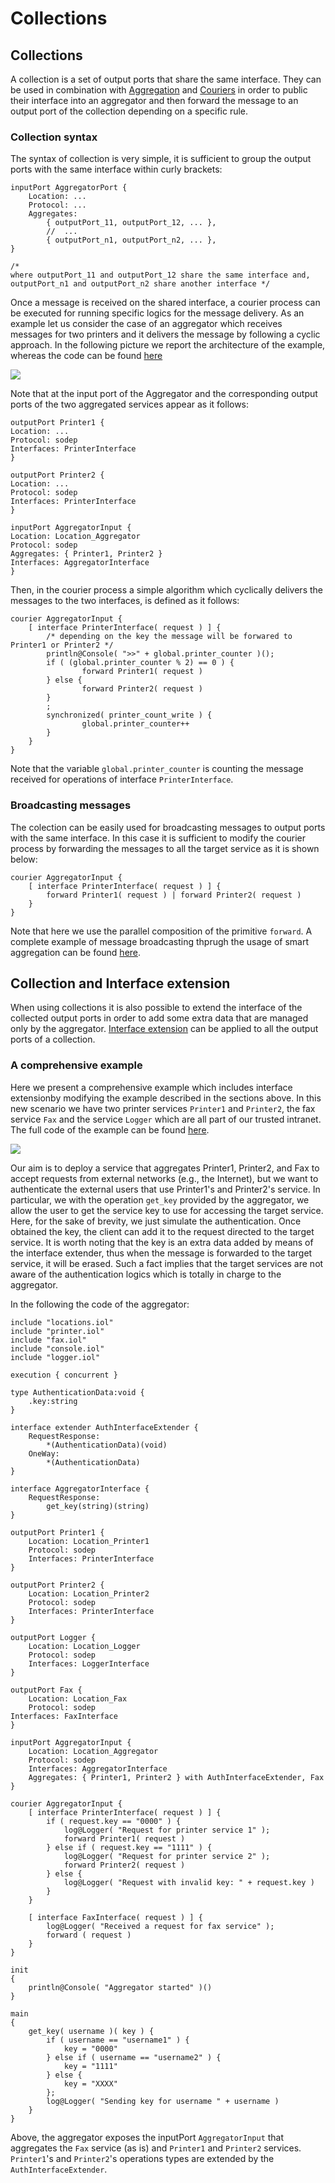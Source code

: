 # Collections

## Collections

A collection is a set of output ports that share the same interface. They can be used in combination with [Aggregation](https://github.com/jolie/docs/tree/f7380de3b4b0fc6b938ca43b657f4f0485963fdb/architectural-composition/aggreation.md) and [Couriers](couriers.md#courier-sessions) in order to public their interface into an aggregator and then forward the message to an output port of the collection depending on a specific rule.

### Collection syntax

The syntax of collection is very simple, it is sufficient to group the output ports with the same interface within curly brackets:

```jolie
inputPort AggregatorPort {
    Location: ...
    Protocol: ...
    Aggregates: 
        { outputPort_11, outputPort_12, ... },
        //  ...
        { outputPort_n1, outputPort_n2, ... },
}

/*
where outputPort_11 and outputPort_12 share the same interface and, 
outputPort_n1 and outputPort_n2 share another interface */
```

Once a message is received on the shared interface, a courier process can be executed for running specific logics for the message delivery. As an example let us consider the case of an aggregator which receives messages for two printers and it delivers the message by following a cyclic approach. In the following picture we report the architecture of the example, whereas the code can be found [here](https://github.com/jolie/examples/tree/master/04_architectural_composition/08_collection/01_simple_collection)

![](../../.gitbook/assets/smart_aggregation.png)

Note that at the input port of the Aggregator and the corresponding output ports of the two aggregated services appear as it follows:

```jolie
outputPort Printer1 {
Location: ...
Protocol: sodep
Interfaces: PrinterInterface
}

outputPort Printer2 {
Location: ...
Protocol: sodep
Interfaces: PrinterInterface
}

inputPort AggregatorInput {
Location: Location_Aggregator
Protocol: sodep
Aggregates: { Printer1, Printer2 }
Interfaces: AggregatorInterface
}
```

Then, in the courier process a simple algorithm which cyclically delivers the messages to the two interfaces, is defined as it follows:

```jolie
courier AggregatorInput {
    [ interface PrinterInterface( request ) ] {
        /* depending on the key the message will be forwared to Printer1 or Printer2 */
        println@Console( ">>" + global.printer_counter )();
        if ( (global.printer_counter % 2) == 0 ) {
                forward Printer1( request )
        } else {
                forward Printer2( request )
        }
        ;
        synchronized( printer_count_write ) {
                global.printer_counter++
        }
    }
}
```

Note that the variable `global.printer_counter` is counting the message received for operations of interface `PrinterInterface`.

### Broadcasting messages

The colection can be easily used for broadcasting messages to output ports with the same interface. In this case it is sufficient to modify the courier process by forwarding the messages to all the target service as it is shown below:

```jolie
courier AggregatorInput {
    [ interface PrinterInterface( request ) ] {
        forward Printer1( request ) | forward Printer2( request )
    }
}
```

Note that here we use the parallel composition of the primitive `forward`. A complete example of message broadcasting thprugh the usage of smart aggregation can be found [here](https://github.com/jolie/examples/tree/master/04_architectural_composition/08_collection/02_broadcasting).

## Collection and Interface extension

When using collections it is also possible to extend the interface of the collected output ports in order to add some extra data that are managed only by the aggregator. [Interface extension](https://jolielang.gitbook.io/docs/architectural-composition/couriers#interface-extension) can be applied to all the output ports of a collection.

### A comprehensive example

Here we present a comprehensive example which includes interface extensionby modifying the example described in the sections above. In this new scenario we have two printer services `Printer1` and `Printer2`, the fax service `Fax` and the service `Logger` which are all part of our trusted intranet. The full code of the example can be found [here](https://github.com/jolie/examples/tree/master/04_architectural_composition/08_collection/03_comprehensive_example).

![](../../.gitbook/assets/collection_comprehensive_example.png)

Our aim is to deploy a service that aggregates Printer1, Printer2, and Fax to accept requests from external networks \(e.g., the Internet\), but we want to authenticate the external users that use Printer1's and Printer2's service. In particular, we with the operation `get_key` provided by the aggregator, we allow the user to get the service key to use for accessing the target service. Here, for the sake of brevity, we just simulate the authentication. Once obtained the key, the client can add it to the request directed to the target service. It is worth noting that the key is an extra data added by means of the interface extender, thus when the message is forwarded to the target service, it will be erased. Such a fact implies that the target services are not aware of the authentication logics which is totally in charge to the aggregator.

In the following the code of the aggregator:

```jolie
include "locations.iol"
include "printer.iol"
include "fax.iol"
include "console.iol"
include "logger.iol"

execution { concurrent }

type AuthenticationData:void {
    .key:string
}

interface extender AuthInterfaceExtender {
    RequestResponse:
        *(AuthenticationData)(void)
    OneWay:
        *(AuthenticationData)
}

interface AggregatorInterface {
    RequestResponse:
        get_key(string)(string)
}

outputPort Printer1 {
    Location: Location_Printer1
    Protocol: sodep
    Interfaces: PrinterInterface
}

outputPort Printer2 {
    Location: Location_Printer2
    Protocol: sodep
    Interfaces: PrinterInterface
}

outputPort Logger {
    Location: Location_Logger
    Protocol: sodep
    Interfaces: LoggerInterface
}

outputPort Fax {
    Location: Location_Fax
    Protocol: sodep
Interfaces: FaxInterface
}

inputPort AggregatorInput {
    Location: Location_Aggregator
    Protocol: sodep
    Interfaces: AggregatorInterface
    Aggregates: { Printer1, Printer2 } with AuthInterfaceExtender, Fax
}

courier AggregatorInput {
    [ interface PrinterInterface( request ) ] {
        if ( request.key == "0000" ) {
            log@Logger( "Request for printer service 1" );
            forward Printer1( request )
        } else if ( request.key == "1111" ) {
            log@Logger( "Request for printer service 2" );
            forward Printer2( request )
        } else {
            log@Logger( "Request with invalid key: " + request.key )
        }
    }

    [ interface FaxInterface( request ) ] {
        log@Logger( "Received a request for fax service" );
        forward ( request )
    }
}

init
{
    println@Console( "Aggregator started" )()
}

main
{
    get_key( username )( key ) {
        if ( username == "username1" ) {
            key = "0000"
        } else if ( username == "username2" ) {
            key = "1111"
        } else {
            key = "XXXX"
        };
        log@Logger( "Sending key for username " + username )
    }
}
```

Above, the aggregator exposes the inputPort `AggregatorInput` that aggregates the `Fax` service \(as is\) and `Printer1` and `Printer2` services. `Printer1`'s and `Printer2`'s operations types are extended by the `AuthInterfaceExtender`.


